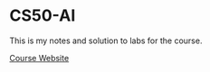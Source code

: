 # CS50-AI

This is my notes and solution to labs for the course.

[Course Website](https://cs50.harvard.edu/ai/)